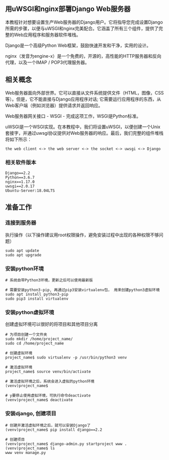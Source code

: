## 用uWSGI和nginx部署Django Web服务器

本教程针对想要设置生产Web服务器的Django用户。它将指导您完成设置Django所需的步骤，以便与uWSGI和nginx完美配合。它涵盖了所有三个组件，提供了完整的Web应用程序和服务器软件堆栈。

Django是一个高级Python Web框架，鼓励快速开发和干净，实用的设计。

nginx（发音为engine-x）是一个免费的，开源的，高性能的HTTP服务器和反向代理，以及一个IMAP / POP3代理服务器。

## 相关概念
Web服务器面向外部世界。它可以直接从文件系统提供文件（HTML，图像，CSS等）。但是，它不能直接与Django应用程序对话; 它需要运行应用程序的东西，从Web客户端（例如浏览器）提供请求并返回响应。

Web服务器网关接口 - WSGI - 完成这项工作，WSGI是Python标准。

uWSGI是一个WSGI实现。在本教程中，我们将设置uWSGI，以便创建一个Unix套接字，并通过uwsgi协议提供对Web服务器的响应。最后，我们完整的组件堆栈将如下所示：

```the web client <-> the web server <-> the socket <-> uwsgi <-> Django```



### 相关软件版本
```
Django==2.2
Python==3.6.7
nginx==1.17.0
uwsgi==2.0.17
Ubuntu-Server:18.04LTS
```
## 准备工作
### 连接到服务器
执行操作（以下操作建议用root权限操作，避免安装过程中出现的各种权限不够问题）
```
sudo apt update
sudo apt upgrade
```
### 安装python环境
```
# 系统自带Python3环境，更新之后可以使用最新版

# 需要安装python3-pip, 再通过pip3安装virtualenv包， 用来创建python3虚拟环境
sudo apt install python3-pip
sudo pip3 install virtualenv
```
### 安装python虚拟环境
创建虚拟环境可以很好的将项目和其他项目分离
```
# 为项目创建一个文件夹
sudo mkdir /home/project_name/
sudo cd /home/project_name

# 创建虚拟环境
project_name$ sudo virtualenv -p /usr/bin/python3 venv

# 激活虚拟环境
project_name$ source venv/bin/activate

# 激活虚拟环境之后，系统会进入虚拟的python环境
(venv)project_name$

# y要停止使用虚拟环境，可执行命令deactivate
(venv)project_name$ deactivate
```

### 安装django, 创建项目
```
# 创建并激活虚拟环境之后，就可以安装Django了
(venv)project_name$ pip install django==2.2

# 创建项目
(venv)project_name$ django-admin.py startproject www .
(venv)project_name$ ls
www venv manage.py
```
